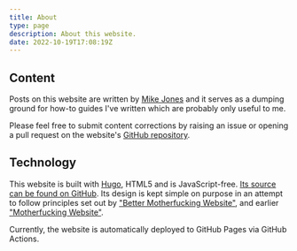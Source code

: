 ```yaml
---
title: About
type: page
description: About this website.
date: 2022-10-19T17:08:19Z
---
```


## Content

Posts on this website are written by [Mike Jones](https://github.com/n7st) and it serves as a dumping ground for how-to
guides I've written which are probably only useful to me.

Please feel free to submit content corrections by raising an issue or opening a pull request on the website's
[GitHub repository](https://github.com/n7st/netsplit.uk).

## Technology

This website is built with [Hugo](https://gohugo.io), HTML5 and is JavaScript-free. [Its source can be found on GitHub](https://github.com/n7st/netsplit.uk).
Its design is kept simple on purpose in an attempt to follow principles set out by ["Better Motherfucking Website"](http://bettermotherfuckingwebsite.com/),
and earlier ["Motherfucking Website"](https://motherfuckingwebsite.com).

Currently, the website is automatically deployed to GitHub Pages via GitHub Actions.
